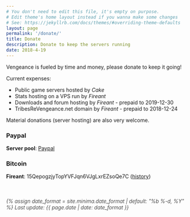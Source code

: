 ```yaml
---
# You don't need to edit this file, it's empty on purpose.
# Edit theme's home layout instead if you wanna make some changes
# See: https://jekyllrb.com/docs/themes/#overriding-theme-defaults
layout: page
permalink: '/donate/'
title: Donate
description: Donate to keep the servers running
date: 2018-4-19
---
```


Vengeance is fueled by time and money, please donate to keep it going!

Current expenses:
* Public game servers hosted by *Cake*
* Stats hosting on a VPS run by *Fireant*
* Downloads and forum hosting by *Fireant* - prepaid to 2019-12-30
* TribesReVengeance.net domain by *Fireant* - prepaid to 2018-12-24

Material donations (server hosting) are also very welcome.

### Paypal
**Server pool**: [Paypal](https://paypal.me/pools/c/854vHO3VL2)

### Bitcoin
**Fireant**: 15QepogzjyTopYVFJqn6VJgLxrEZsoQe7C ([history](https://blockchain.info/address/15QepogzjyTopYVFJqn6VJgLxrEZsoQe7C))


<time style="display: block; margin-top: 50px; font-style: italic; font-weight: 300" datetime="{{ page.date | date_to_xmlschema }}" itemprop="datePublished">
  {% assign date_format = site.minima.date_format | default: "%b %-d, %Y" %}
  Last update: {{ page.date | date: date_format }}
</time>
